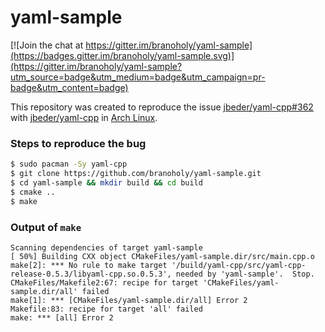 # yaml-sample

[![Join the chat at https://gitter.im/branoholy/yaml-sample](https://badges.gitter.im/branoholy/yaml-sample.svg)](https://gitter.im/branoholy/yaml-sample?utm_source=badge&utm_medium=badge&utm_campaign=pr-badge&utm_content=badge)

This repository was created to reproduce the issue [jbeder/yaml-cpp#362](https://github.com/jbeder/yaml-cpp/issues/362) with [jbeder/yaml-cpp](https://github.com/jbeder/yaml-cpp) in  [Arch Linux](https://www.archlinux.org/packages/community/x86_64/yaml-cpp).

### Steps to reproduce the bug

```bash
$ sudo pacman -Sy yaml-cpp
$ git clone https://github.com/branoholy/yaml-sample.git
$ cd yaml-sample && mkdir build && cd build
$ cmake ..
$ make
```

### Output of `make`

```
Scanning dependencies of target yaml-sample
[ 50%] Building CXX object CMakeFiles/yaml-sample.dir/src/main.cpp.o
make[2]: *** No rule to make target '/build/yaml-cpp/src/yaml-cpp-release-0.5.3/libyaml-cpp.so.0.5.3', needed by 'yaml-sample'.  Stop.
CMakeFiles/Makefile2:67: recipe for target 'CMakeFiles/yaml-sample.dir/all' failed
make[1]: *** [CMakeFiles/yaml-sample.dir/all] Error 2
Makefile:83: recipe for target 'all' failed
make: *** [all] Error 2
```
